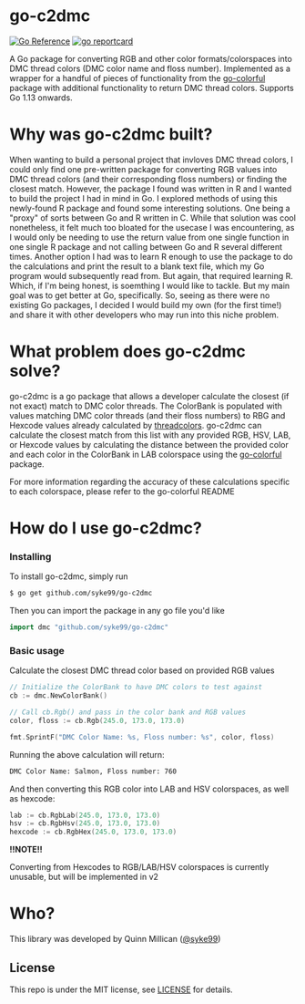 # go-c2dmc
[![Go Reference](https://pkg.go.dev/badge/github.com/syke99/go-c2dmc.svg)](https://pkg.go.dev/github.com/syke99/go-c2dmc)
[![go reportcard](https://goreportcard.com/badge/github.com/syke99/go-c2dmc)](https://goreportcard.com/report/github.com/syke99/go-c2dmc)

A Go package for converting RGB and other color formats/colorspaces into DMC thread colors (DMC color name and floss number). Implemented as a wrapper for a handful of pieces of functionality from the  [go-colorful](https://github.com/lucasb-eyer/go-colorful/) package with additional functionality to return DMC thread colors. Supports Go 1.13 onwards.

Why was go-c2dmc built?
====
When wanting to build a personal project that invloves DMC thread colors, I could only find one pre-written package for converting RGB values into DMC thread colors (and their corresponding floss numbers) or finding the closest match. However, the package I found was written in R and I wanted to build the project I had in mind in Go. I explored methods of using this newly-found R package and found some interesting solutions. One being a "proxy" of sorts between Go and R written in C. While that solution was cool nonetheless, it felt much too bloated for the usecase I was encountering, as I would only be needing to use the return value from one single function in one single R package and not calling between Go and R several different times. Another option I had was to learn R enough to use the package to do the calculations and print the result to a blank text file, which my Go program would subsequently read from. But again, that required learning R. Which, if I'm being honest, is soemthing I would like to tackle. But my main goal was to get better at Go, specifically. So, seeing as there were no existing Go packages, I decided I would build my own (for the first time!) and share it with other developers who may run into this niche problem.

What problem does go-c2dmc solve?
=====
go-c2dmc is a go package that allows a developer calculate the closest (if not exact) match to DMC color threads. The ColorBank is populated with values matching DMC color threads (and their floss numbers) to RBG and Hexcode values already calculated by [threadcolors](https://threadcolors.com). go-c2dmc can calculate the closest match from this list with any provided RGB, HSV, LAB, or Hexcode values by calculating the distance between the provided color and each color in the ColorBank in LAB colorspace using the [go-colorful](https://github.com/lucasb-eyer/go-colorful/) package.


For more information regarding the accuracy of these calculations specific to each colorspace, please refer to the go-colorful README



How do I use go-c2dmc?
====

### Installing
To install go-c2dmc, simply run

```bash
$ go get github.com/syke99/go-c2dmc
```

Then you can import the package in any go file you'd like

```go
import dmc "github.com/syke99/go-c2dmc"
```

### Basic usage

Calculate the closest DMC thread color based on provided RGB values

```go
// Initialize the ColorBank to have DMC colors to test against
cb := dmc.NewColorBank()

// Call cb.Rgb() and pass in the color bank and RGB values
color, floss := cb.Rgb(245.0, 173.0, 173.0)

fmt.SprintF("DMC Color Name: %s, Floss number: %s", color, floss)
```

Running the above calculation will return:


```bash
DMC Color Name: Salmon, Floss number: 760
```

And then converting this RGB color into LAB and HSV colorspaces, as well as hexcode:

```go
lab := cb.RgbLab(245.0, 173.0, 173.0)
hsv := cb.RgbHsv(245.0, 173.0, 173.0)
hexcode := cb.RgbHex(245.0, 173.0, 173.0)
```

**!!NOTE!!**

Converting from Hexcodes to RGB/LAB/HSV colorspaces is currently unusable, but will be implemented in v2

Who?
====

This library was developed by Quinn Millican ([@syke99](https://github.com/syke99))


## License

This repo is under the MIT license, see [LICENSE](LICENSE) for details.
